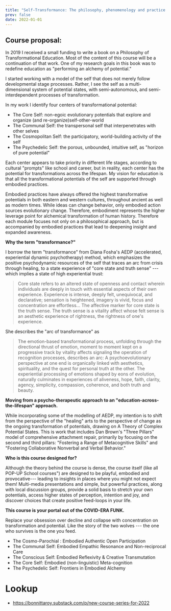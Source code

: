 ```yaml
---
title: "Self-Transformance: The philosophy, phenomenology and practice of embodied transformation"
prev: false
date: 2022-01-01
---
```


## Course proposal:

In 2019 I received a small funding to write a book on a Philosophy of Transformational Education. Most of the content of this course will be a continuation of that work. One of my research goals in this book was to redefine education as "performing an alchemy of potential."

I started working with a model of the self that does not merely follow developmental stage processes. Rather, I see the self as a multi-dimensional system of potential states, with semi-autonomous, and semi-interdependent processes of transformation.

In my work I identify four centers of transformational potential:

- The Core Self: non-egoic evolutionary potentials that explore and organize (and re-organize)self-other-world
- The Communal Self: the transpersonal self that interpenetrates with other selves
- The Cosmopolitan Self: the participatory, world-building activity of the self
- The Psychedelic Self: the porous, unbounded, intuitive self, as "horizon of pure potential"

Each center appears to take priority in different life stages, according to cultural "prompts" like school and career, but in reality, each center has the potential for transformations across the lifespan. My vision for education is that all the transformational potentials of the self are supported through embodied practices.

Embodied practices have always offered the highest transformative potentials in both eastern and western cultures, throughout ancient as well as modern times. While ideas can change behavior, only embodied action sources evolutionary change. Therefore, embodiment represents the higher leverage point for alchemical transformation of human history. Therefore each module focuses not only on a philosophical approach, but is accompanied by embodied practices that lead to deepening insight and expanded awareness.

**Why the term "transformance?"**

I borrow the term "transformance" from Diana Fosha's AEDP (accelerated, experiential dynamic psychotherapy) method, which emphasizes the positive psychodynamic resources of the self that traces an arc from crisis through healing, to a state experience of "core state and truth sense" --- which implies a state of high experiential trust:

> Core state refers to an altered state of openness and contact wherein individuals are deeply in touch with essential aspects of their own experience. Experience is intense, deeply felt, unequivocal, and declarative; sensation is heightened, imagery is vivid, focus and concentration are effortless... The affective marker for core state is the truth sense. The truth sense is a vitality affect whose felt sense is an aesthetic experience of rightness, the rightness of one's experience.

She describes the "arc of transformance" as

> The emotion-based transformational process, unfolding through the directional thrust of emotion, moment to moment kept on a progressive track by vitality affects signaling the operation of recognition processes, describes an arc: A psychoevolutionary perspective at one end is organically linked with aesthetics, spirituality, and the quest for personal truth at the other. The experiential processing of emotions shaped by eons of evolution, naturally culminates in experiences of aliveness, hope, faith, clarity, agency, simplicity, compassion, coherence, and both truth and beauty.

**Moving from a psycho-therapeutic approach to an "education-across-the-lifespan" approach.**

While incorporating some of the modelling of AEDP, my intention is to shift from the perspective of the "healing" arts to the perspective of change as the ongoing transformation of potentials, drawing on A Theory of Complex Potential States. This is work that includes Dan Brown's "Three Pillars" model of comprehensive attachment repair, primarily by focusing on the second and third pillars: "Fostering a Range of Metacognitive Skills" and "Fostering Collaborative Nonverbal and Verbal Behavior."

**Who is this course designed for?**

Although the theory behind the course is dense, the course itself (like all POP-UP School courses") are designed to be playful, embodied and provocative--- leading to insights in places where you might not expect them! Multi-media presentations and simple, but powerful practices, along with local discussion groups, provide a solid basis to stretch your own potentials, access higher states of perception, intention and joy, and discover choices that create positive feed-loops in your life.

**This course is your portal out of the COVID-ERA FUNK.**

Replace your obsession over decline and collapse with concentration on transformation and potential. Like the story of the two wolves --- the one who survives is the one you feed.

- The Cosmo-Parochial : Embodied Authentic Open Participation
- The Communal Self: Embodied Empathic Resonance and Non-reciprocal Care
- The Conscious Self: Embodied Reflexivity & Creative Transmutation
- The Core Self: Embodied (non-linguistic) Meta-cognition
- The Psychedelic Self: Frontiers in Embodied Alchemy

# Lookup

- https://bonnittaroy.substack.com/p/new-course-series-for-2022
